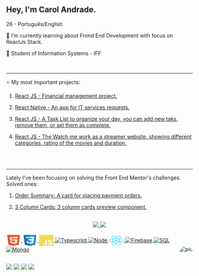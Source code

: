 ## Hey, I'm Carol Andrade.
26 - Português/English
<p> 🌱 I’m currently learning about Frond End Development with focus on ReactJs Stack.</p>
<p>🏫 Student of Information Systems - IFF</p>

<br>
<hr>
<p>⭐ My most important projects:</p>
<ol> 
  <li> <a href="https://github.com/carol-andradech/dtmoney"><p>React JS - Financial management project. </p> </a> </li> 
  <li> <a href="https://github.com/carol-andradech/rockethelp"><p>React Native - An app for IT services requests. </p> </a></li> 
   <li> <a href="https://github.com/carol-andradech/Desafio-Task-List"><p>React JS - A Task List to organize your day, you can add new taks, remove them, or set them as complete.</p> </a></li> 
  <li> <a href="https://github.com/carol-andradech/Desafio-WatchMe"><p>React JS - The Watch me work as a streamer website, showing different categories, rating of the movies and duration.</p> </a></li> 
</ol>

<br>
<br>
<hr>
<p> Lately I've been focusing on solving the Front End Mentor's challenges. Solved ones:</p>
<ol> 
  <li> <a href="https://github.com/carol-andradech/Challenge-OrderSummary"><p>Order Summary: A card for placing payment orders. </p> </a> </li> 
  <li> <a href="https://github.com/carol-andradech/Challenge-3-column-preview-card-component"><p>3 Column Cards: 3 column cards preview component. </p> </a></li> 
</ol>

<br>


<div align="center">
  <a href="https://github.com/carol-andradech">
  <img height="180em" src="https://github-readme-stats.vercel.app/api?username=carol-andradech&show_icons=true&theme=dracula&include_all_commits=true&count_private=true"/>
  <img height="180em" src="https://github-readme-stats.vercel.app/api/top-langs/?username=carol-andradech&layout=compact&langs_count=7&theme=dracula"/>
</div>
<div style="display: inline_block"><br>
  <img align="center" alt="HTML" height="30" width="40" src="https://raw.githubusercontent.com/devicons/devicon/master/icons/html5/html5-original.svg">
  <img align="center" alt="CSS" height="30" width="40" src="https://raw.githubusercontent.com/devicons/devicon/master/icons/css3/css3-original.svg">
  <img align="center" alt="Js" height="30" width="40" src="https://raw.githubusercontent.com/devicons/devicon/master/icons/javascript/javascript-plain.svg">
  <img align="center" alt="Typescript" height="30" width="40" src="https://cdn.jsdelivr.net/gh/devicons/devicon/icons/typescript/typescript-original.svg" />      
  <img align="center" alt="Node" height="50" width="40" src="https://cdn.jsdelivr.net/gh/devicons/devicon/icons/nodejs/nodejs-plain-wordmark.svg">
  <img align="center" alt="React" height="30" width="40" src="https://raw.githubusercontent.com/devicons/devicon/master/icons/react/react-original.svg">
 <img align="center" alt="Firebase" height="30" width="40"src="https://cdn.jsdelivr.net/gh/devicons/devicon/icons/firebase/firebase-plain-wordmark.svg" />  
  <img align="center" alt="SQL" height="50" width="40" src="https://cdn.jsdelivr.net/gh/devicons/devicon/icons/mysql/mysql-plain-wordmark.svg">
  <img align="center" alt="Mongo" height="50" width="40" src="https://cdn.jsdelivr.net/gh/devicons/devicon/icons/mongodb/mongodb-plain-wordmark.svg">
  <img align="right" alt="pic" height="150" style="border-radius:50px;" src="https://media.discordapp.net/attachments/436294955049156608/939416903514980382/download20210705182123.png">
</div>
  
  ##
 
<div> 
  <a href="https://www.linkedin.com/in/ana-carolina-andrade-988635216" target="_blank"><img src="https://img.shields.io/badge/-LinkedIn-%230077B5?style=for-the-badge&logo=linkedin&logoColor=white" target="_blank"></a> 
  <a href="https://instagram.com/carol_andradeac" target="_blank"><img src="https://img.shields.io/badge/-Instagram-%23E4405F?style=for-the-badge&logo=instagram&logoColor=white" target="_blank"></a>
 <a href="https://discord.gg/Annabeth#2307" target="_blank"><img src="https://img.shields.io/badge/Discord-7289DA?style=for-the-badge&logo=discord&logoColor=white" target="_blank"></a> 
  <a href = "mailto:carol.andradechagas@gmail.com"><img src="https://img.shields.io/badge/-Gmail-%23333?style=for-the-badge&logo=gmail&logoColor=white" target="_blank"></a>
  
 
</div>
